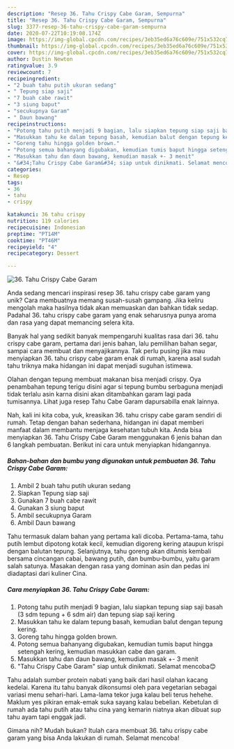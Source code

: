 ```yaml
---
description: "Resep 36. Tahu Crispy Cabe Garam, Sempurna"
title: "Resep 36. Tahu Crispy Cabe Garam, Sempurna"
slug: 3377-resep-36-tahu-crispy-cabe-garam-sempurna
date: 2020-07-22T10:19:08.174Z
image: https://img-global.cpcdn.com/recipes/3eb35ed6a76c609e/751x532cq70/36-tahu-crispy-cabe-garam-foto-resep-utama.jpg
thumbnail: https://img-global.cpcdn.com/recipes/3eb35ed6a76c609e/751x532cq70/36-tahu-crispy-cabe-garam-foto-resep-utama.jpg
cover: https://img-global.cpcdn.com/recipes/3eb35ed6a76c609e/751x532cq70/36-tahu-crispy-cabe-garam-foto-resep-utama.jpg
author: Dustin Newton
ratingvalue: 3.9
reviewcount: 7
recipeingredient:
- "2 buah tahu putih ukuran sedang"
- " Tepung siap saji"
- "7 buah cabe rawit"
- "3 siung baput"
- "secukupnya Garam"
- " Daun bawang"
recipeinstructions:
- "Potong tahu putih menjadi 9 bagian, lalu siapkan tepung siap saji basah (3 sdm tepung + 6 sdm air) dan tepung siap saji kering"
- "Masukkan tahu ke dalam tepung basah, kemudian balut dengan tepung kering."
- "Goreng tahu hingga golden brown."
- "Potong semua bahanyang digubakan, kemudian tumis baput hingga setengah kering, kemudian masukkan cabe dan garam."
- "Masukkan tahu dan daun bawang, kemudian masak +- 3 menit"
- "&#34;Tahu Crispy Cabe Garam&#34; siap untuk dinikmati. Selamat mencoba😊"
categories:
- Resep
tags:
- 36
- tahu
- crispy

katakunci: 36 tahu crispy 
nutrition: 119 calories
recipecuisine: Indonesian
preptime: "PT14M"
cooktime: "PT46M"
recipeyield: "4"
recipecategory: Dessert

---
```



![36. Tahu Crispy Cabe Garam](https://img-global.cpcdn.com/recipes/3eb35ed6a76c609e/751x532cq70/36-tahu-crispy-cabe-garam-foto-resep-utama.jpg)

Anda sedang mencari inspirasi resep 36. tahu crispy cabe garam yang unik? Cara membuatnya memang susah-susah gampang. Jika keliru mengolah maka hasilnya tidak akan memuaskan dan bahkan tidak sedap. Padahal 36. tahu crispy cabe garam yang enak seharusnya punya aroma dan rasa yang dapat memancing selera kita.

Banyak hal yang sedikit banyak mempengaruhi kualitas rasa dari 36. tahu crispy cabe garam, pertama dari jenis bahan, lalu pemilihan bahan segar, sampai cara membuat dan menyajikannya. Tak perlu pusing jika mau menyiapkan 36. tahu crispy cabe garam enak di rumah, karena asal sudah tahu triknya maka hidangan ini dapat menjadi suguhan istimewa.

Olahan dengan tepung membuat makanan bisa menjadi crispy. Oya penambahan tepung terigu disini agar si tepung bumbu serbaguna menjadi tidak terlalu asin karna disini akan ditambahkan garam lagi pada tumisannya. Lihat juga resep Tahu Cabe Garam dapursabilla enak lainnya.


Nah, kali ini kita coba, yuk, kreasikan 36. tahu crispy cabe garam sendiri di rumah. Tetap dengan bahan sederhana, hidangan ini dapat memberi manfaat dalam membantu menjaga kesehatan tubuh kita. Anda bisa menyiapkan 36. Tahu Crispy Cabe Garam menggunakan 6 jenis bahan dan 6 langkah pembuatan. Berikut ini cara untuk menyiapkan hidangannya.

<!--inarticleads1-->

##### Bahan-bahan dan bumbu yang digunakan untuk pembuatan 36. Tahu Crispy Cabe Garam:

1. Ambil 2 buah tahu putih ukuran sedang
1. Siapkan  Tepung siap saji
1. Gunakan 7 buah cabe rawit
1. Gunakan 3 siung baput
1. Ambil secukupnya Garam
1. Ambil  Daun bawang


Tahu termasuk dalam bahan yang pertama kali dicoba. Pertama-tama, tahu putih lembut dipotong kotak kecil, kemudian digoreng kering ataupun krispi dengan balutan tepung. Selanjutnya, tahu goreng akan ditumis kembali bersama cincangan cabai, bawang putih, dan bumbu-bumbu, yaitu garam salah satunya. Masakan dengan rasa yang dominan asin dan pedas ini diadaptasi dari kuliner Cina. 

<!--inarticleads2-->

##### Cara menyiapkan 36. Tahu Crispy Cabe Garam:

1. Potong tahu putih menjadi 9 bagian, lalu siapkan tepung siap saji basah (3 sdm tepung + 6 sdm air) dan tepung siap saji kering
1. Masukkan tahu ke dalam tepung basah, kemudian balut dengan tepung kering.
1. Goreng tahu hingga golden brown.
1. Potong semua bahanyang digubakan, kemudian tumis baput hingga setengah kering, kemudian masukkan cabe dan garam.
1. Masukkan tahu dan daun bawang, kemudian masak +- 3 menit
1. &#34;Tahu Crispy Cabe Garam&#34; siap untuk dinikmati. Selamat mencoba😊


Tahu adalah sumber protein nabati yang baik dari hasil olahan kacang kedelai. Karena itu tahu banyak dikonsumsi oleh para vegetarian sebagai variasi menu sehari-hari. Lama-lama tekor juga kalau beli terus hehehe. Maklum yes pikiran emak-emak suka sayang kalau bebelian. Kebetulan di rumah ada tahu putih atau tahu cina yang kemarin niatnya akan dibuat sup tahu ayam tapi enggak jadi. 

Gimana nih? Mudah bukan? Itulah cara membuat 36. tahu crispy cabe garam yang bisa Anda lakukan di rumah. Selamat mencoba!

